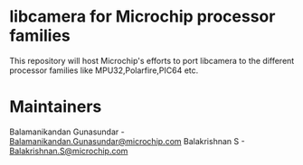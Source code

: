 # libcamera for Microchip processor families

This repository will host Microchip's efforts to port libcamera to the different processor families like MPU32,Polarfire,PIC64 etc.

# Maintainers

Balamanikandan Gunasundar - <Balamanikandan.Gunasundar@microchip.com>
Balakrishnan S - <Balakrishnan.S@microchip.com>
